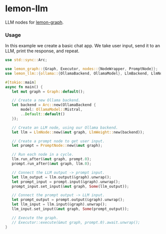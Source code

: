 # lemon-llm

<!-- cargo-rdme start -->

LLM nodes for [lemon-graph](https://github.com/unavi-xyz/lemon/tree/main/crates/lemon-graph).

### Usage

In this example we create a basic chat app.
We take user input, send it to an LLM, print the response, and repeat.

```rust
use std::sync::Arc;

use lemon_graph::{Graph, Executor, nodes::{NodeWrapper, PromptNode}};
use lemon_llm::{ollama::{OllamaBackend, OllamaModel}, LlmBackend, LlmNode, LlmWeight};

#[tokio::main]
async fn main() {
   let mut graph = Graph::default();

   // Create a new Ollama backend.
   let backend = Arc::new(OllamaBackend {
       model: OllamaModel::Mistral,
       ..Default::default()
   });

   // Create an LLM node, using our Ollama backend.
   let llm = LlmNode::new(&mut graph, LlmWeight::new(backend));

   // Create a prompt node to get user input.
   let prompt = PromptNode::new(&mut graph);

   // Run each node in a cycle.
   llm.run_after(&mut graph, prompt.0);
   prompt.run_after(&mut graph, llm.0);

   // Connect the LLM output -> prompt input.
   let llm_output = llm.output(&graph).unwrap();
   let prompt_input = prompt.input(&graph).unwrap();
   prompt_input.set_input(&mut graph, Some(llm_output));

   // Connect the prompt output -> LLM input.
   let prompt_output = prompt.output(&graph).unwrap();
   let llm_input = llm.input(&graph).unwrap();
   llm_input.set_input(&mut graph, Some(prompt_output));

   // Execute the graph.
   // Executor::execute(&mut graph, prompt.0).await.unwrap();
}
```

<!-- cargo-rdme end -->
